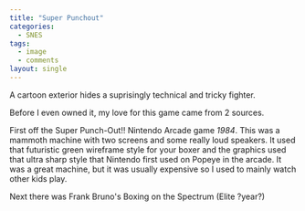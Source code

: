 ```yaml
---
title: "Super Punchout"
categories:
  - SNES
tags:
  - image
  - comments
layout: single
---
```



A cartoon exterior hides a suprisingly technical and tricky fighter.

Before I even owned it, my love for this game came from 2 sources.

First off the Super Punch-Out!! Nintendo Arcade game _1984_. This was a mammoth machine with two screens and some really loud speakers. It used that futuristic green wireframe style for your boxer and the graphics used that ultra sharp style that Nintendo first used on Popeye in the arcade. It was a great machine, but it was usually expensive so I used to mainly watch other kids play.

Next there was Frank Bruno's Boxing on the Spectrum (Elite ?year?) 
